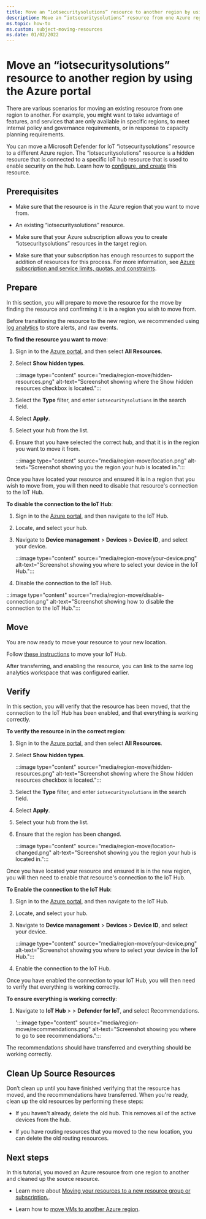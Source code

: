 ```yaml
---
title: Move an “iotsecuritysolutions” resource to another region by using the Azure portal
description: Move an “iotsecuritysolutions” resource from one Azure region to another by using a      and the Azure portal.
ms.topic: how-to
ms.custom: subject-moving-resources
ms.date: 01/02/2022
---
```


# Move an “iotsecuritysolutions” resource to another region by using the Azure portal

There are various scenarios for moving an existing resource from one region to another. For example, you might want to take advantage of features, and services that are only available in specific regions, to meet internal policy and governance requirements, or in response to capacity planning requirements.

You can move a Microsoft Defender for IoT “iotsecuritysolutions” resource to a different Azure region. The “iotsecuritysolutions” resource is a hidden resource that is connected to a specific IoT hub resource that is used to enable security on the hub. Learn how to [configure, and create](/azure/templates/microsoft.security/iotsecuritysolutions?tabs=bicep) this resource.

## Prerequisites

- Make sure that the resource is in the Azure region that you want to move from.

- An existing “iotsecuritysolutions” resource.  

- Make sure that your Azure subscription allows you to create “iotsecuritysolutions” resources in the target region.

- Make sure that your subscription has enough resources to support the addition of resources for this process. For more information, see [Azure subscription and service limits, quotas, and constraints](../azure-resource-manager/management/azure-subscription-service-limits.md#networking-limits).

## Prepare

In this section, you will prepare to move the resource for the move by finding the resource and confirming it is in a region you wish to move from.

Before transitioning the resource to the new region, we recommended using [log analytics](https://docs.microsoft.com/azure/azure-monitor/logs/quick-create-workspace) to store alerts, and raw events.

**To find the resource you want to move**:

1. Sign in to the [Azure portal](https://portal.azure.com), and then select **All Resources**.

1. Select **Show hidden types**.

    :::image type="content" source="media/region-move/hidden-resources.png" alt-text="Screenshot showing where the Show hidden resources checkbox is located.":::

1. Select the **Type** filter, and enter `iotsecuritysolutions` in the search field.

1. Select **Apply**.

1. Select your hub from the list.

1. Ensure that you have selected the correct hub, and that it is in the region you want to move it from.

    :::image type="content" source="media/region-move/location.png" alt-text="Screenshot showing you the region your hub is located in.":::

Once you have located your resource and ensured it is in a region that you wish to move from, you will then need to disable that resource's connection to the IoT Hub.

**To disable the connection to the IoT Hub**:

1. Sign in to the [Azure portal](https://portal.azure.com), and then navigate to the IoT Hub.

1. Locate, and select your hub.

1. Navigate to **Device management** > **Devices** > **Device ID**, and select your device.

    :::image type="content" source="media/region-move/your-device.png" alt-text="Screenshot showing you where to select your device in the IoT Hub.":::

1. Disable the connection to the IoT Hub.

:::image type="content" source="media/region-move/disable-connection.png" alt-text="Screenshot showing how to disable the connection to the IoT Hub.":::

## Move

You are now ready to move your resource to your new location.

Follow [these instructions](/azure/iot-hub/iot-hub-how-to-clone) to move your IoT Hub.

After transferring, and enabling the resource, you can link to the same log analytics workspace that was configured earlier.

## Verify

In this section, you will verify that the resource has been moved, that the connection to the IoT Hub has been enabled, and that everything is working correctly.

**To verify the resource in in the correct region**:

1. Sign in to the [Azure portal](https://portal.azure.com), and then select **All Resources**.

1. Select **Show hidden types**.

    :::image type="content" source="media/region-move/hidden-resources.png" alt-text="Screenshot showing where the Show hidden resources checkbox is located.":::

1. Select the **Type** filter, and enter `iotsecuritysolutions` in the search field.

1. Select **Apply**.

1. Select your hub from the list.

1. Ensure that the region has been changed.

    :::image type="content" source="media/region-move/location-changed.png" alt-text="Screenshot showing you the region your hub is located in.":::

Once you have located your resource and ensured it is in the new region, you will then need to enable that resource's connection to the IoT Hub.

**To Enable the connection to the IoT Hub**:

1. Sign in to the [Azure portal](https://portal.azure.com), and then navigate to the IoT Hub.

1. Locate, and select your hub.

1. Navigate to **Device management** > **Devices** > **Device ID**, and select your device.

    :::image type="content" source="media/region-move/your-device.png" alt-text="Screenshot showing you where to select your device in the IoT Hub.":::

1. Enable the connection to the IoT Hub.

Once you have enabled the connection to your IoT Hub, you will then need to verify that everything is working correctly.

**To ensure everything is working correctly**:

1. Navigate to **IoT Hub** > **<Your hub>** > **Defender for IoT**, and select Recommendations.

    ':::image type="content" source="media/region-move/recommendations.png" alt-text="Screenshot showing you where to go to see recommendations.":::

The recommendations should have transferred and everything should be working correctly.

## Clean Up Source Resources

Don’t clean up until you have finished verifying that the resource has moved, and the recommendations have transferred. When you're ready, clean up the old resources by performing these steps:

- If you haven't already, delete the old hub. This removes all of the active devices from the hub.

- If you have routing resources that you moved to the new location, you can delete the old routing resources.

## Next steps

In this tutorial, you moved an Azure resource from one region to another and cleaned up the source resource.

- Learn more about [Moving your resources to a new resource group or subscription.](/azure/azure-resource-manager/management/move-resource-group-and-subscription).

- Learn how to [move VMs to another Azure region](/azure/site-recovery/azure-to-azure-tutorial-migrate).
